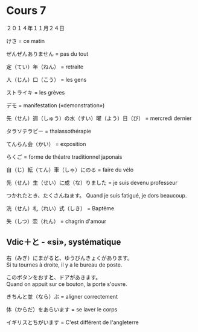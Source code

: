 Cours 7
=========

２０１４年１１月２４日

けさ = ce matin

ぜんぜんありません = pas du tout

定（てい）年（ねん） = retraite

人（じん）口（こう） = les gens

ストライキ = les grèves

デモ = manifestation («demonstration»)

先（せん）週（しゅう）の水（すい）曜（よう）日（び） = mercredi dernier

タラソテラピー = thalassothérapie

てんらん会（かい） = exposition

らくご = forme de théatre traditionnel japonais

自（じ）転（てん）車（しゃ）にのる = faire du vélo

先（せん）生（せい）に成（な）りました = je suis devenu professeur

つかれたとき、たくさんねます。 Quand je suis fatigué, je dors beaucoup.

洗（せん）礼（れい）式（しき） = Baptême

失（しつ）恋（れん） = chagrin d'amour

Vdic＋と - «si», systématique
-----------------------------

右（みぎ）にまがる**と**、ゆうびんきょくがあります。  
Si tu tournes à droite, il y a le bureau de poste.

このボタンをおす**と**、ドアがあきます。  
Quand on appuit sur ce bouton, la porte s'ouvre.

きちんと並（なら）ぶ = aligner correctement

体（からだ）をあらいます = se laver le corps

イギリスとちがいます = C'est différent de l'angleterre